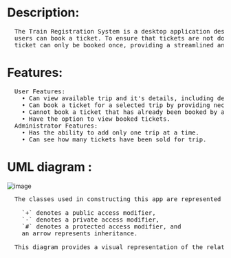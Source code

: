 # Description:
<pre>
  The Train Registration System is a desktop application designed for both users and administrators. The administrator has the ability to add a single trip, while the 
  users can book a ticket. To ensure that tickets are not double-booked, the system uses files instead of a database to track ticket availability. This ensures that each 
  ticket can only be booked once, providing a streamlined and efficient booking experience for users.
</pre>
# Features:
<pre>
  User Features:
    • Can view available trip and it's details, including departure time, ticket prices, and available seats.
    • Can book a ticket for a selected trip by providing necessary information, such as name and contact information.
    • Cannot book a ticket that has already been booked by another user, as the system uses files to track ticket availability.
    • Have the option to view booked tickets.
  Administrator Features:
    • Has the ability to add only one trip at a time.
    • Can see how many tickets have been sold for trip.
</pre>
# UML diagram :
  ![image](https://user-images.githubusercontent.com/124709587/218259518-280a2199-a28a-4c3c-9d96-1eb6b9b281d8.png)
<pre>
  The classes used in constructing this app are represented in a UML diagram, where:

    `+` denotes a public access modifier,
    `-` denotes a private access modifier,
    `#` denotes a protected access modifier, and 
    an arrow represents inheritance.
  
  This diagram provides a visual representation of the relationships between the different classes, and the accessibility of their properties and methods.
</pre>
# 
